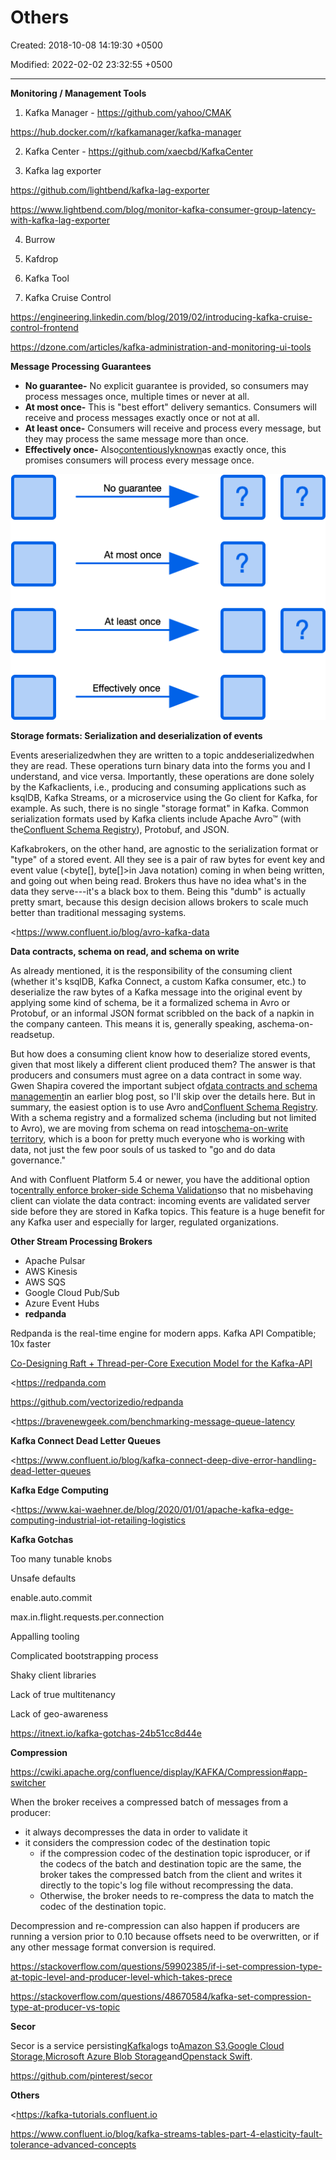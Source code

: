 # Others

Created: 2018-10-08 14:19:30 +0500

Modified: 2022-02-02 23:32:55 +0500

---

**Monitoring / Management Tools**

1.  Kafka Manager - <https://github.com/yahoo/CMAK>

<https://hub.docker.com/r/kafkamanager/kafka-manager>



2.  Kafka Center - <https://github.com/xaecbd/KafkaCenter>

3.  Kafka lag exporter

<https://github.com/lightbend/kafka-lag-exporter>

<https://www.lightbend.com/blog/monitor-kafka-consumer-group-latency-with-kafka-lag-exporter>

4.  Burrow

5.  Kafdrop

6.  Kafka Tool

7.  Kafka Cruise Control

<https://engineering.linkedin.com/blog/2019/02/introducing-kafka-cruise-control-frontend>



<https://dzone.com/articles/kafka-administration-and-monitoring-ui-tools>



**Message Processing Guarantees**
-   **No guarantee-** No explicit guarantee is provided, so consumers may process messages once, multiple times or never at all.
-   **At most once-** This is "best effort" delivery semantics. Consumers will receive and process messages exactly once or not at all.
-   **At least once-** Consumers will receive and process every message, but they may process the same message more than once.
-   **Effectively once-** Also[contentiously](https://streaml.io/blog/exactly-once)[known](https://medium.com/@jaykreps/exactly-once-support-in-apache-kafka-55e1fdd0a35f)as exactly once, this promises consumers will process every message once.



![囙 囙 囗 囗 NO guarantee At most 0 e Atleastonce Effectively once ](../../media/Technologies-Kafka-Others-image1.png)





**Storage formats: Serialization and deserialization of events**

Events areserializedwhen they are written to a topic anddeserializedwhen they are read. These operations turn binary data into the forms you and I understand, and vice versa. Importantly, these operations are done solely by the Kafkaclients, i.e., producing and consuming applications such as ksqlDB, Kafka Streams, or a microservice using the Go client for Kafka, for example. As such, there is no single "storage format" in Kafka. Common serialization formats used by Kafka clients include Apache Avro™ (with the[Confluent Schema Registry](https://docs.confluent.io/current/schema-registry/index.html)), Protobuf, and JSON.



Kafkabrokers, on the other hand, are agnostic to the serialization format or "type" of a stored event. All they see is a pair of raw bytes for event key and event value (<byte[], byte[]>in Java notation) coming in when being written, and going out when being read. Brokers thus have no idea what's in the data they serve---it's a black box to them. Being this "dumb" is actually pretty smart, because this design decision allows brokers to scale much better than traditional messaging systems.



<https://www.confluent.io/blog/avro-kafka-data



**Data contracts, schema on read, and schema on write**

As already mentioned, it is the responsibility of the consuming client (whether it's ksqlDB, Kafka Connect, a custom Kafka consumer, etc.) to deserialize the raw bytes of a Kafka message into the original event by applying some kind of schema, be it a formalized schema in Avro or Protobuf, or an informal JSON format scribbled on the back of a napkin in the company canteen. This means it is, generally speaking, aschema-on-readsetup.



But how does a consuming client know how to deserialize stored events, given that most likely a different client produced them? The answer is that producers and consumers must agree on a data contract in some way. Gwen Shapira covered the important subject of[data contracts and schema management](https://www.confluent.io/blog/schemas-contracts-compatibility)in an earlier blog post, so I'll skip over the details here. But in summary, the easiest option is to use Avro and[Confluent Schema Registry](https://www.confluent.io/confluent-schema-registry/). With a schema registry and a formalized schema (including but not limited to Avro), we are moving from schema on read into[schema-on-write territory](https://www.oreilly.com/ideas/data-governance-and-the-death-of-schema-on-read), which is a boon for pretty much everyone who is working with data, not just the few poor souls of us tasked to "go and do data governance."



And with Confluent Platform 5.4 or newer, you have the additional option to[centrally enforce broker-side Schema Validation](https://www.confluent.io/blog/data-governance-with-schema-validation)so that no misbehaving client can violate the data contract: incoming events are validated server side before they are stored in Kafka topics. This feature is a huge benefit for any Kafka user and especially for larger, regulated organizations.



**Other Stream Processing Brokers**
-   Apache Pulsar
-   AWS Kinesis
-   AWS SQS
-   Google Cloud Pub/Sub
-   Azure Event Hubs
-   **redpanda**

Redpanda is the real-time engine for modern apps. Kafka API Compatible; 10x faster

[Co-Designing Raft + Thread-per-Core Execution Model for the Kafka-API](https://youtu.be/kz7R1mGrN9Q)

<https://redpanda.com

<https://github.com/vectorizedio/redpanda>



<https://bravenewgeek.com/benchmarking-message-queue-latency



**Kafka Connect Dead Letter Queues**

<https://www.confluent.io/blog/kafka-connect-deep-dive-error-handling-dead-letter-queues



**Kafka Edge Computing**

<https://www.kai-waehner.de/blog/2020/01/01/apache-kafka-edge-computing-industrial-iot-retailing-logistics



**Kafka Gotchas**

Too many tunable knobs

Unsafe defaults

enable.auto.commit

max.in.flight.requests.per.connection

Appalling tooling

Complicated bootstrapping process

Shaky client libraries

Lack of true multitenancy

Lack of geo-awareness



<https://itnext.io/kafka-gotchas-24b51cc8d44e>



**Compression**

<https://cwiki.apache.org/confluence/display/KAFKA/Compression#app-switcher>



When the broker receives a compressed batch of messages from a producer:
-   it always decompresses the data in order to validate it
-   it considers the compression codec of the destination topic
    -   if the compression codec of the destination topic isproducer, or if the codecs of the batch and destination topic are the same, the broker takes the compressed batch from the client and writes it directly to the topic's log file without recompressing the data.
    -   Otherwise, the broker needs to re-compress the data to match the codec of the destination topic.

Decompression and re-compression can also happen if producers are running a version prior to 0.10 because offsets need to be overwritten, or if any other message format conversion is required.



<https://stackoverflow.com/questions/59902385/if-i-set-compression-type-at-topic-level-and-producer-level-which-takes-prece>

<https://stackoverflow.com/questions/48670584/kafka-set-compression-type-at-producer-vs-topic>



**Secor**

Secor is a service persisting[Kafka](http://kafka.apache.org/)logs to[Amazon S3](http://aws.amazon.com/s3/),[Google Cloud Storage](https://cloud.google.com/storage/),[Microsoft Azure Blob Storage](https://azure.microsoft.com/en-us/services/storage/blobs/)and[Openstack Swift](http://swift.openstack.org/).



<https://github.com/pinterest/secor>



**Others**

<https://kafka-tutorials.confluent.io

<https://www.confluent.io/blog/kafka-streams-tables-part-4-elasticity-fault-tolerance-advanced-concepts>

